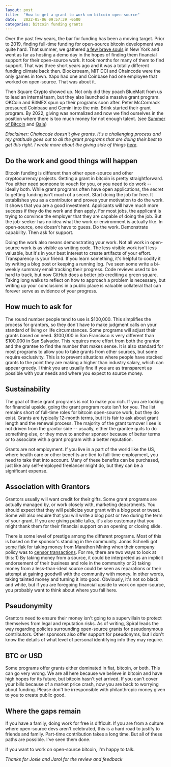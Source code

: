 ```yaml
---
layout: post
title:  "How to get a grant to work on bitcoin open-source"
date:   2022-05-06 09:57:39 -0500
categories: bitcoin funding grants
---
```


Over the past few years, the bar for funding has been a moving target. Prior to 2019, finding full-time funding for open-source bitcoin development was quite hard. That summer, we gathered [a few brave souls](https://residency.chaincode.com/) in New York and went as far as hosting a demo day in the hopes of finding them financial support for their open-source work. It took months for many of them to find support. That was three short years ago and it was a totally different funding climate back then. Blockstream, MIT DCI and Chaincode were the only games in town. Xapo had one and Coinbase had one employee that worked on open-source. That was about it.

Then Square Crypto showed up. Not only did they poach BlueMatt from us to lead an internal team, but they also launched a massive grant program. OKCoin and BitMEX spun up their programs soon after. Peter McCormack pressured Coinbase and Gemini into the mix. Brink started their grant program. By 2022, giving was normalized and now we find ourselves in the position where there is too much money for not enough talent. (see [Summer of Bitcoin](http://summerofbitcoin.org/) and [Qala](https://qala.dev/))

_Disclaimer: Chaincode doesn't give grants. It's a challenging process and my gratitude goes out to all the grant programs that are doing their best to get this right. I wrote more about the giving side of things [here](/bitcoin/funding/funding-bitcoin-development/)._

## Do the work and good things will happen

Bitcoin funding is different than other open-source and other cryptocurrency projects. Getting a grant in bitcoin is pretty straightforward. You either need someone to vouch for you, or you need to do work -- ideally both. While grant programs often have open applications, the secret to getting funding isn't much of a secret. Start doing the job for free. It establishes you as a contributor and proves your motivation to do the work. It shows that you are a good investment. Applicants will have much more success if they do the work and then apply. For most jobs, the applicant is trying to convince the employer that they are capable of doing the job. But the job-seeker has no idea what the work or environment is actually like. In open-source, one doesn't have to guess. Do the work. Demonstrate capability. Then ask for support.

Doing the work also means demonstrating your work. Not all work in open-source work is as visible as writing code. The less visible work isn't less valuable, but it's in your best interest to create artifacts of your effort. Transparency is your friend. If you learn something, it's helpful to codify it by writing a blog post or keeping a running log. I've seen some write a bi-weekly summary email tracking their progress. Code reviews used to be hard to track, but now GitHub does a better job crediting a green square. Taking long walks to reflect on how to approach a problem is necessary, but writing up your conclusions in a public place is valuable collateral that can forever serve as evidence of your progress.

## How much to ask for

The round number people tend to use is $100,000. This simplifies the process for grantors, so they don't have to make judgment calls on your standard of living or life circumstances. Some programs will adjust their grants based on need. $100,000 in San Francisco is very different than $100,000 in San Salvador. This requires more effort from both the grantor and the grantee to find the number that makes sense. It is also standard for most programs to allow you to take grants from other sources, but some require exclusivity. This is to prevent situations where people have stacked grants to the point they are making a higher than industry salary, which can appear greedy. I think you are usually fine if you are as transparent as possible with your needs and where you expect to source money.

## Sustainability

The goal of these grant programs is not to make you rich. If you are looking for financial upside, going the grant program route isn't for you. The list remains short of full-time roles for bitcoin open-source work, but they do exist. Grants are typically 12-month terms, but it is fair to ask about grant length and the renewal process. The majority of the grant turnover I see is not driven from the grantor side -- usually, either the grantee quits to do something else, or they move to another sponsor because of better terms or to associate with a grant program with a better reputation.

Grants are not employment. If you live in a part of the world like the US, where health care or other benefits are tied to full-time employment, you need to take that into account. Many of these benefits can be purchased, just like any self-employed freelancer might do, but they can be a significant expense.

## Association with Grantors

Grantors usually will want credit for their gifts. Some grant programs are actually managed by, or work closely with, marketing departments. You should expect that they will publicize your grant with a blog post or tweet. Some will also require that you will write a blog post or two during the term of your grant. If you are giving public talks, it's also customary that you might thank them for their financial support on an opening or closing slide.

There is some level of prestige among the different programs. Most of this is based on the sponsor's standing in the community. Jonas Schnelli got [some flak](https://twitter.com/_jonasschnelli_/status/1360259171036332036) for taking money from Marathon Mining when their company policy was to [censor transactions](https://www.coindesk.com/tech/2021/05/07/marathon-miners-have-started-censoring-bitcoin-transactions-heres-what-that-means/). For me, there are two ways to look at this: 1) By taking money from a source, it could be interpreted as an implicit endorsement of their business and role in the community or 2) taking money from a less-than-ideal source could be seen as reparations or their attempt at gaining goodwill with the community with money. In other words, taking tainted money and turning it into good. Obviously, it's not so black and white, but if you are foregoing financial upside to work on open-source, you probably want to think about where you fall here.

## Pseudonymity

Grantors need to ensure their money isn't going to a supervillain to protect themselves from legal and reputation risks. As of writing, Spiral leads the way regarding policies surrounding open-source grants for pseudonymous contributors. Other sponsors also offer support for pseudonyms, but I don't know the details of what level of personal identifying info they may require.

## BTC or USD

Some programs offer grants either dominated in fiat, bitcoin, or both. This can go very wrong. We are all here because we believe in bitcoin and have high hopes for its future, but bitcoin hasn't yet arrived. If you can't cover your bills because of a market price crash, now you are back to worrying about funding. Please don't be irresponsible with philanthropic money given to you to create public good.

## Where the gaps remain

If you have a family, doing work for free is difficult. If you are from a culture where open-source devs aren't celebrated, this is a hard road to justify to friends and family. Part-time contribution takes a long time. But all of these paths are possible. I've seen them done.


If you want to work on open-source bitcoin, I'm happy to talk.


_Thanks for Josie and Jarol for the review and feedback_